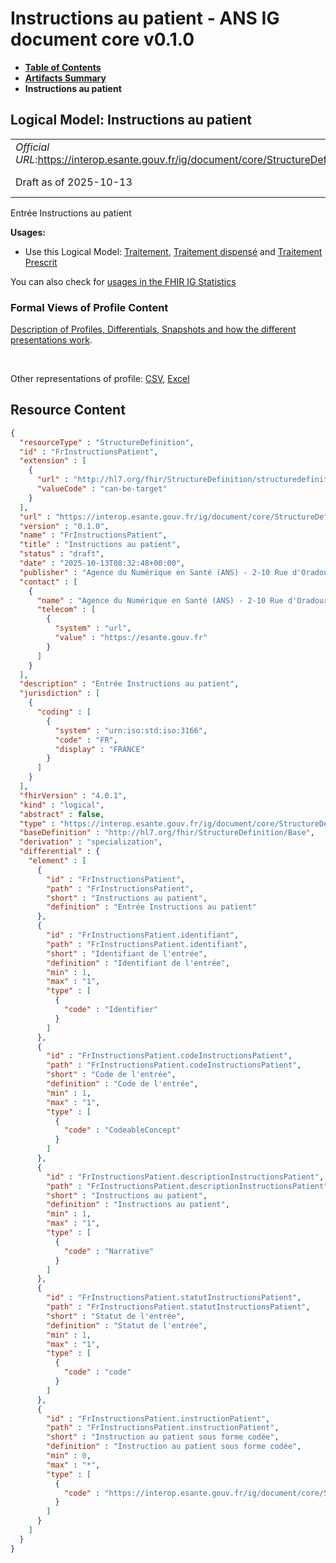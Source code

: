 # Instructions au patient - ANS IG document core v0.1.0

* [**Table of Contents**](toc.md)
* [**Artifacts Summary**](artifacts.md)
* **Instructions au patient**

## Logical Model: Instructions au patient 

| | |
| :--- | :--- |
| *Official URL*:https://interop.esante.gouv.fr/ig/document/core/StructureDefinition/FrInstructionsPatient | *Version*:0.1.0 |
| Draft as of 2025-10-13 | *Computable Name*:FrInstructionsPatient |

 
Entrée Instructions au patient 

**Usages:**

* Use this Logical Model: [Traitement](StructureDefinition-FrTraitement.md), [Traitement dispensé](StructureDefinition-FrTraitementDispense.md) and [Traitement Prescrit](StructureDefinition-FrTraitementPrescrit.md)

You can also check for [usages in the FHIR IG Statistics](https://packages2.fhir.org/xig/ans.document.fr.core|current/StructureDefinition/FrInstructionsPatient)

### Formal Views of Profile Content

 [Description of Profiles, Differentials, Snapshots and how the different presentations work](http://build.fhir.org/ig/FHIR/ig-guidance/readingIgs.html#structure-definitions). 

 

Other representations of profile: [CSV](StructureDefinition-FrInstructionsPatient.csv), [Excel](StructureDefinition-FrInstructionsPatient.xlsx) 



## Resource Content

```json
{
  "resourceType" : "StructureDefinition",
  "id" : "FrInstructionsPatient",
  "extension" : [
    {
      "url" : "http://hl7.org/fhir/StructureDefinition/structuredefinition-type-characteristics",
      "valueCode" : "can-be-target"
    }
  ],
  "url" : "https://interop.esante.gouv.fr/ig/document/core/StructureDefinition/FrInstructionsPatient",
  "version" : "0.1.0",
  "name" : "FrInstructionsPatient",
  "title" : "Instructions au patient",
  "status" : "draft",
  "date" : "2025-10-13T08:32:48+00:00",
  "publisher" : "Agence du Numérique en Santé (ANS) - 2-10 Rue d'Oradour-sur-Glane, 75015 Paris",
  "contact" : [
    {
      "name" : "Agence du Numérique en Santé (ANS) - 2-10 Rue d'Oradour-sur-Glane, 75015 Paris",
      "telecom" : [
        {
          "system" : "url",
          "value" : "https://esante.gouv.fr"
        }
      ]
    }
  ],
  "description" : "Entrée Instructions au patient",
  "jurisdiction" : [
    {
      "coding" : [
        {
          "system" : "urn:iso:std:iso:3166",
          "code" : "FR",
          "display" : "FRANCE"
        }
      ]
    }
  ],
  "fhirVersion" : "4.0.1",
  "kind" : "logical",
  "abstract" : false,
  "type" : "https://interop.esante.gouv.fr/ig/document/core/StructureDefinition/FrInstructionsPatient",
  "baseDefinition" : "http://hl7.org/fhir/StructureDefinition/Base",
  "derivation" : "specialization",
  "differential" : {
    "element" : [
      {
        "id" : "FrInstructionsPatient",
        "path" : "FrInstructionsPatient",
        "short" : "Instructions au patient",
        "definition" : "Entrée Instructions au patient"
      },
      {
        "id" : "FrInstructionsPatient.identifiant",
        "path" : "FrInstructionsPatient.identifiant",
        "short" : "Identifiant de l'entrée",
        "definition" : "Identifiant de l'entrée",
        "min" : 1,
        "max" : "1",
        "type" : [
          {
            "code" : "Identifier"
          }
        ]
      },
      {
        "id" : "FrInstructionsPatient.codeInstructionsPatient",
        "path" : "FrInstructionsPatient.codeInstructionsPatient",
        "short" : "Code de l'entrée",
        "definition" : "Code de l'entrée",
        "min" : 1,
        "max" : "1",
        "type" : [
          {
            "code" : "CodeableConcept"
          }
        ]
      },
      {
        "id" : "FrInstructionsPatient.descriptionInstructionsPatient",
        "path" : "FrInstructionsPatient.descriptionInstructionsPatient",
        "short" : "Instructions au patient",
        "definition" : "Instructions au patient",
        "min" : 1,
        "max" : "1",
        "type" : [
          {
            "code" : "Narrative"
          }
        ]
      },
      {
        "id" : "FrInstructionsPatient.statutInstructionsPatient",
        "path" : "FrInstructionsPatient.statutInstructionsPatient",
        "short" : "Statut de l'entrée",
        "definition" : "Statut de l'entrée",
        "min" : 1,
        "max" : "1",
        "type" : [
          {
            "code" : "code"
          }
        ]
      },
      {
        "id" : "FrInstructionsPatient.instructionPatient",
        "path" : "FrInstructionsPatient.instructionPatient",
        "short" : "Instruction au patient sous forme codée",
        "definition" : "Instruction au patient sous forme codée",
        "min" : 0,
        "max" : "*",
        "type" : [
          {
            "code" : "https://interop.esante.gouv.fr/ig/document/core/StructureDefinition/FrInstructionAuPatient"
          }
        ]
      }
    ]
  }
}

```
